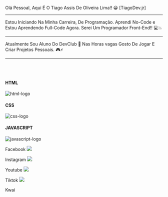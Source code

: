 Olá Pessoal, Aqui É O Tiago Assis De Oliveira Lima!! 😀
[TiagoDev.jr]

------

Estou Iniciando Na Minha Carreira, De Programação.
Aprendi No-Code e Estou Aprendendo Full-Code Agora.
Serei Um Programador Front-End!! 💻💥

------

Atualmente Sou Aluno Do DevClub 💼
Nas Horas vagas Gosto De Jogar E Criar Projetos Pessoais. 🎮⚡

------

<br>
<br>

<section class="Badges">
    <div>
        <h4><b>HTML</b></h4>
        <img src="https://img.shields.io/badge/HTML5-E34F26?style=for-the-badge&logo=html5&logoColor=white" alt="html-logo">
    </div>

  <div>
        <h4><b>CSS</b></h4>
        <img src="https://img.shields.io/badge/CSS3-1572B6?style=for-the-badge&logo=css3&logoColor=white" alt="css-logo">
    </div>

  <div>
        <h4><b>JAVASCRIPT</b></h4>
        <img src="https://img.shields.io/badge/JavaScript-F7DF1E?style=for-the-badge&logo=javascript&logoColor=black" alt="javascript-logo">
    </div>
</section>

<section>
    <div class="Redes-Sociais">
          <p>Facebook <a href="https://www.facebook.com/tiago.inglesfacil.1"> <img src="https://img.shields.io/badge/Facebook-1877F2?style=for-the-badge&logo=facebook&logoColor=white"> </a></p>
          <p>Instagram <a href="https://www.instagram.com/dicas_testes_hacks_tecnologia/"> <img src="https://img.shields.io/badge/Instagram-E4405F?style=for-the-badge&logo=instagram&logoColor=white"> </a></p>
          <p>Youtube <a href="https://www.youtube.com/@Dicas-Tecnologia-Tiago-Lima"> <img src="https://img.shields.io/badge/YouTube-FF0000?style=for-the-badge&logo=youtube&logoColor=white"> </a></p>
          <p>Tiktok <a href="https://www.tiktok.com/@dicas.hacks.tecncno"> <img src="https://img.shields.io/badge/TikTok-000000?style=for-the-badge&logo=tiktok&logoColor=white"> </a></p>
          <p>Kwai <a href="https://www.kwai.com/@dicasetecnolog?fid=150001675926161&cc=COPY_LINK&language=pt-     br&share_device_id=ANDROID_99a6bcc14576ea29&share_id=ANDROID_99a6bcc14576ea29_1743864720961&share_uid=150001675926161&timestamp=1743864720961&share_item_type=profile&shareEnter=1&kpn=KWAI&authorKwaiId=dicasetecnolog&translateKey=share_profile_default_word&shareBucket=br&pwa_source=share&shareCountry=BRA&shareBiz=profile&share_item_info=%40dicasetecnolog&ept=v2&short_key=CNqzPHnP&PWA_share_N_string=20&request_source=1001&share_redirect_switch_choice=pwa"> <img src=""> </a></p>
    </div>
</section>
